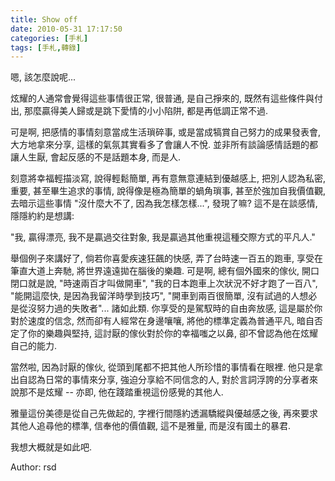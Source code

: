```yaml
---
title: Show off
date: 2010-05-31 17:17:50
categories: [手札]
tags: [手札,轉錄]
---
```

嗯, 該怎麼說呢...

炫耀的人通常會覺得這些事情很正常, 很普通, 是自己掙來的, 既然有這些條件與付出, 那麼贏得美人歸或是跳下愛情的小小陷阱, 都是再低調正常不過.

可是啊, 把感情的事情刻意當成生活瑣碎事, 或是當成犒賞自己努力的成果發表會, 大方地拿來分享, 這樣的氣氛其實看多了會讓人不悅. 並非所有談論感情話題的都讓人生厭, 會起反感的不是話題本身, 而是人.

刻意將幸福輕描淡寫, 說得輕鬆簡單, 再有意無意連結到優越感上, 把別人認為私密, 重要, 甚至畢生追求的事情, 說得像是極為簡單的蝸角瑣事, 甚至於強加自我價值觀, 去暗示這些事情 "沒什麼大不了, 因為我怎樣怎樣...", 發現了嘛? 這不是在談感情, 隱隱約約是想講:

  "我, 贏得漂亮, 我不是贏過交往對象, 我是贏過其他重視這種交際方式的平凡人."

舉個例子來講好了, 倘若你喜愛疾速狂飆的快感, 弄了台時速一百五的跑車, 享受在筆直大道上奔馳, 將世界遠遠拋在腦後的樂趣. 可是啊, 總有個外國來的傢伙, 開口閉口就是說, "時速兩百才叫做開車", "我的日本跑車上次狀況不好才跑了一百八", "能開這麼快, 是因為我留洋時學到技巧", "開車到兩百很簡單, 沒有試過的人想必是從沒努力過的失敗者"... 諸如此類. 你享受的是駕馭時的自由奔放感, 這是屬於你對於速度的信念, 然而卻有人經常在身邊嚷嚷, 將他的標準定義為普通平凡, 暗自否定了你的樂趣與堅持, 這討厭的傢伙對於你的幸福嗤之以鼻, 卻不曾認為他在炫耀自己的能力.

當然啦, 因為討厭的傢伙, 從頭到尾都不把其他人所珍惜的事情看在眼裡. 他只是拿出自認為日常的事情來分享, 強迫分享給不同信念的人, 對於言詞浮誇的分享者來說那不是炫耀 -- 亦即, 他在踐踏重視這份感覺的其他人.

雅量這份美德是從自己先做起的, 字裡行間隱約透漏驕縱與優越感之後, 再來要求其他人追尋他的標準, 信奉他的價值觀, 這不是雅量, 而是沒有國土的暴君.

我想大概就是如此吧.

Author: rsd
